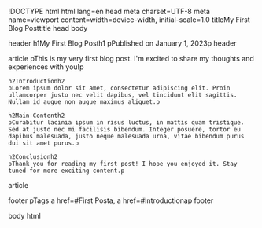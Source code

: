 !DOCTYPE html
html lang=en
head
    meta charset=UTF-8
    meta name=viewport content=width=device-width, initial-scale=1.0
    titleMy First Blog Posttitle
head
body

header
    h1My First Blog Posth1
    pPublished on January 1, 2023p
header

article
    pThis is my very first blog post. I'm excited to share my thoughts and experiences with you!p

    h2Introductionh2
    pLorem ipsum dolor sit amet, consectetur adipiscing elit. Proin ullamcorper justo nec velit dapibus, vel tincidunt elit sagittis. Nullam id augue non augue maximus aliquet.p

    h2Main Contenth2
    pCurabitur lacinia ipsum in risus luctus, in mattis quam tristique. Sed at justo nec mi facilisis bibendum. Integer posuere, tortor eu dapibus malesuada, justo neque malesuada urna, vitae bibendum purus dui sit amet purus.p

    h2Conclusionh2
    pThank you for reading my first post! I hope you enjoyed it. Stay tuned for more exciting content.p
article

footer
    pTags a href=#First Posta, a href=#Introductionap
footer

body
html
